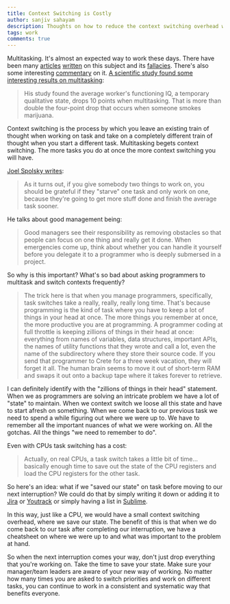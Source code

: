 ```yaml
---
title: Context Switching is Costly
author: sanjiv sahayam
description: Thoughts on how to reduce the context switching overhead when working on multiple tasks.
tags: work
comments: true
---
```


Multitasking. It's almost an expected way to work these days. There have been many [articles](http://www.petrikainulainen.net/software-development/processes/the-cost-of-context-switching) [written](http://blog.codinghorror.com/the-multi-tasking-myth) on this subject and its [fallacies](http://sirupsen.com/multitasking-makes-you-dumb). There's also some interesting [commentary](https://signalvnoise.com/posts/3401-multitasking?24#comments
) on it. [A scientific study found some interesting results on multitasking](http://www.multitaskingtest.net.au/the-science/impacts-of-multi-tasking):

> His study found the average worker's functioning IQ, a temporary qualitative state, drops 10 points when multitasking. That is more than double the four-point drop that occurs when someone smokes marijuana.

Context switching is the process by which you leave an existing train of thought when working on task and take on a completely different train of thought when you start a different task. Multitasking begets context switching. The more tasks you do at once the more context switching you will have. 

[Joel Spolsky writes](http://www.joelonsoftware.com/articles/fog0000000022.html):

> As it turns out, if you give somebody two things to work on, you should be grateful if they "starve" one task and only work on one, because they're going to get more stuff done and finish the average task sooner. 

He talks about good management being:

> Good managers see their responsibility as removing obstacles so that people can focus on one thing and really get it done. When emergencies come up, think about whether you can handle it yourself before you delegate it to a programmer who is deeply submersed in a project.

So why is this important? What's so bad about asking programmers to multitask and switch contexts frequently?

> The trick here is that when you manage programmers, specifically, task switches take a really, really, really long time. That's because programming is the kind of task where you have to keep a lot of things in your head at once. The more things you remember at once, the more productive you are at programming. A programmer coding at full throttle is keeping zillions of things in their head at once: everything from names of variables, data structures, important APIs, the names of utility functions that they wrote and call a lot, even the name of the subdirectory where they store their source code. If you send that programmer to Crete for a three week vacation, they will forget it all. The human brain seems to move it out of short-term RAM and swaps it out onto a backup tape where it takes forever to retrieve.

I can definitely identify with the "zillions of things in their head" statement. When we as programmers are solving an intricate problem we have a lot of "state" to maintain. When we context switch we loose all this state and have to start afresh on something. When we come back to our previous task we need to spend a while figuring out where we were up to. We have to remember all the important nuances of what we were working on. All the gotchas. All the things "we need to remember to do".

Even with CPUs task switching has a cost:

> Actually, on real CPUs, a task switch takes a little bit of time... basically enough time to save out the state of the CPU registers and load the CPU registers for the other task.

So here's an idea: what if we "saved our state" on task before moving to our next interruption? We could do that by simply writing it down or adding it to [Jira](https://www.atlassian.com/software/jira) or [Youtrack](https://www.jetbrains.com/youtrack/) or simply having a list in [Sublime](http://www.sublimetext.com/).

In this way, just like a CPU, we would have a small context switching overhead, where we save our state. The benefit of this is that when we do come back to our task after completing our interruption, we have a cheatsheet on where we were up to and what was important to the problem at hand.

So when the next interruption comes your way, don't just drop everything that you're working on. Take the time to save your state. Make sure your manager/team leaders are aware of your new way of working. No matter how many times you are asked to switch priorities and work on different tasks, you can continue to work in a consistent and systematic way that benefits everyone.